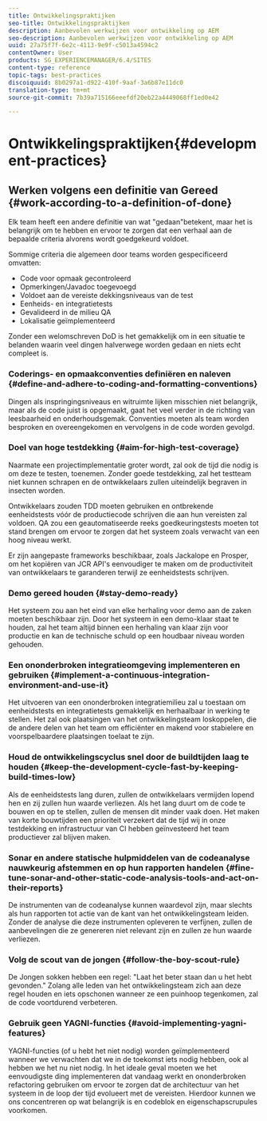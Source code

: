 ```yaml
---
title: Ontwikkelingspraktijken
seo-title: Ontwikkelingspraktijken
description: Aanbevolen werkwijzen voor ontwikkeling op AEM
seo-description: Aanbevolen werkwijzen voor ontwikkeling op AEM
uuid: 27a75f7f-6e2c-4113-9e9f-c5013a4594c2
contentOwner: User
products: SG_EXPERIENCEMANAGER/6.4/SITES
content-type: reference
topic-tags: best-practices
discoiquuid: 8b0297a1-d922-410f-9aaf-3a6b87e11dc0
translation-type: tm+mt
source-git-commit: 7b39a715166eeefdf20eb22a4449068ff1ed0e42

---
```



# Ontwikkelingspraktijken{#development-practices}

## Werken volgens een definitie van Gereed {#work-according-to-a-definition-of-done}

Elk team heeft een andere definitie van wat &quot;gedaan&quot;betekent, maar het is belangrijk om te hebben en ervoor te zorgen dat een verhaal aan de bepaalde criteria alvorens wordt goedgekeurd voldoet.

Sommige criteria die algemeen door teams worden gespecificeerd omvatten:

* Code voor opmaak gecontroleerd
* Opmerkingen/Javadoc toegevoegd
* Voldoet aan de vereiste dekkingsniveaus van de test
* Eenheids- en integratietests
* Gevalideerd in de milieu QA
* Lokalisatie geïmplementeerd

Zonder een welomschreven DoD is het gemakkelijk om in een situatie te belanden waarin veel dingen halverwege worden gedaan en niets echt compleet is.

### Coderings- en opmaakconventies definiëren en naleven {#define-and-adhere-to-coding-and-formatting-conventions}

Dingen als inspringingsniveaus en witruimte lijken misschien niet belangrijk, maar als de code juist is opgemaakt, gaat het veel verder in de richting van leesbaarheid en onderhoudsgemak. Conventies moeten als team worden besproken en overeengekomen en vervolgens in de code worden gevolgd.

### Doel van hoge testdekking {#aim-for-high-test-coverage}

Naarmate een projectimplementatie groter wordt, zal ook de tijd die nodig is om deze te testen, toenemen. Zonder goede testdekking, zal het testteam niet kunnen schrapen en de ontwikkelaars zullen uiteindelijk begraven in insecten worden.

Ontwikkelaars zouden TDD moeten gebruiken en ontbrekende eenheidstests vóór de productiecode schrijven die aan hun vereisten zal voldoen. QA zou een geautomatiseerde reeks goedkeuringstests moeten tot stand brengen om ervoor te zorgen dat het systeem zoals verwacht van een hoog niveau werkt.

Er zijn aangepaste frameworks beschikbaar, zoals Jackalope en Prosper, om het kopiëren van JCR API&#39;s eenvoudiger te maken om de productiviteit van ontwikkelaars te garanderen terwijl ze eenheidstests schrijven.

### Demo gereed houden {#stay-demo-ready}

Het systeem zou aan het eind van elke herhaling voor demo aan de zaken moeten beschikbaar zijn. Door het systeem in een demo-klaar staat te houden, zal het team altijd binnen een herhaling van klaar zijn voor productie en kan de technische schuld op een houdbaar niveau worden gehouden.

### Een ononderbroken integratieomgeving implementeren en gebruiken {#implement-a-continuous-integration-environment-and-use-it}

Het uitvoeren van een ononderbroken integratiemilieu zal u toestaan om eenheidstests en integratietests gemakkelijk en herhaalbaar in werking te stellen. Het zal ook plaatsingen van het ontwikkelingsteam loskoppelen, die de andere delen van het team om efficiënter en makend voor stabielere en voorspelbaardere plaatsingen toelaat te zijn.

### Houd de ontwikkelingscyclus snel door de buildtijden laag te houden {#keep-the-development-cycle-fast-by-keeping-build-times-low}

Als de eenheidstests lang duren, zullen de ontwikkelaars vermijden lopend hen en zij zullen hun waarde verliezen. Als het lang duurt om de code te bouwen en op te stellen, zullen de mensen dit minder vaak doen. Het maken van korte bouwtijden een prioriteit verzekert dat de tijd wij in onze testdekking en infrastructuur van CI hebben geïnvesteerd het team productiever zal blijven maken.

### Sonar en andere statische hulpmiddelen van de codeanalyse nauwkeurig afstemmen en op hun rapporten handelen {#fine-tune-sonar-and-other-static-code-analysis-tools-and-act-on-their-reports}

De instrumenten van de codeanalyse kunnen waardevol zijn, maar slechts als hun rapporten tot actie van de kant van het ontwikkelingsteam leiden. Zonder de analyse die deze instrumenten opleveren te verfijnen, zullen de aanbevelingen die ze genereren niet relevant zijn en zullen ze hun waarde verliezen.

### Volg de scout van de jongen {#follow-the-boy-scout-rule}

De Jongen sokken hebben een regel: &quot;Laat het beter staan dan u het hebt gevonden.&quot; Zolang alle leden van het ontwikkelingsteam zich aan deze regel houden en iets opschonen wanneer ze een puinhoop tegenkomen, zal de code voortdurend verbeteren.

### Gebruik geen YAGNI-functies {#avoid-implementing-yagni-features}

YAGNI-functies (of u hebt het niet nodig) worden geïmplementeerd wanneer we verwachten dat we in de toekomst iets nodig hebben, ook al hebben we het nu niet nodig. In het ideale geval moeten we het eenvoudigste ding implementeren dat vandaag werkt en ononderbroken refactoring gebruiken om ervoor te zorgen dat de architectuur van het systeem in de loop der tijd evolueert met de vereisten. Hierdoor kunnen we ons concentreren op wat belangrijk is en codeblok en eigenschapscrupules voorkomen.

